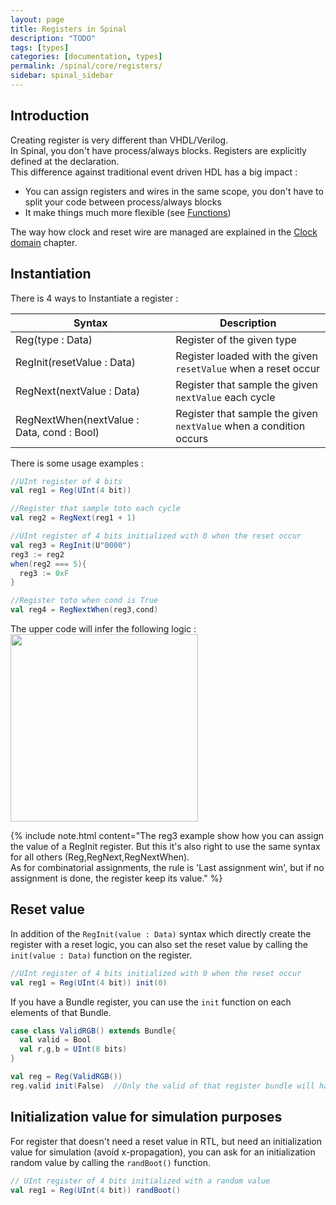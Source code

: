 ```yaml
---
layout: page
title: Registers in Spinal
description: "TODO"
tags: [types]
categories: [documentation, types]
permalink: /spinal/core/registers/
sidebar: spinal_sidebar
---
```


## Introduction
Creating register is very different than VHDL/Verilog.<br>
In Spinal, you don't have process/always blocks. Registers are explicitly defined at the declaration. <br>
This difference against traditional event driven HDL has a big impact :

- You can assign registers and wires in the same scope, you don't have to split your code between process/always blocks
- It make things much more flexible (see [Functions](/SpinalDoc/spinal/core/function/))

The way how clock and reset wire are managed are explained in the [Clock domain](/SpinalDoc/spinal/core/clock_domain/) chapter.

## Instantiation
There is 4 ways to Instantiate a register :

| Syntax | Description |
| ------- | ---- |
| Reg(type : Data) | Register of the given type |
| RegInit(resetValue : Data) | Register loaded with the given `resetValue` when a reset occur |
| RegNext(nextValue : Data) | Register that sample the given `nextValue` each cycle |
| RegNextWhen(nextValue : Data, cond : Bool) | Register that sample the given `nextValue` when a condition occurs |

There is some usage examples :

```scala
//UInt register of 4 bits    
val reg1 = Reg(UInt(4 bit))  

//Register that sample toto each cycle  
val reg2 = RegNext(reg1 + 1)    

//UInt register of 4 bits initialized with 0 when the reset occur
val reg3 = RegInit(U"0000")
reg3 := reg2
when(reg2 === 5){
  reg3 := 0xF
}

//Register toto when cond is True
val reg4 = RegNextWhen(reg3,cond)
```

The upper code will infer the following logic :<br>
<img src="https://cdn.rawgit.com/SpinalHDL/SpinalDoc/c7decc7420d1e790aba7c14d8bdc898aa6046869/asset/picture/register.svg"  align="middle" width="300">

{% include note.html content="The reg3 example show how you can assign the value of a RegInit register. But this it's also right to use the same syntax for all others (Reg,RegNext,RegNextWhen).<br> As for combinatorial assignments, the rule is 'Last assignment win', but if no assignment is done, the register keep its value." %}


## Reset value
In addition of the `RegInit(value : Data)` syntax which directly create the register with a reset logic,
you can also set the reset value by calling the `init(value : Data)` function on the register.

```scala
//UInt register of 4 bits initialized with 0 when the reset occur
val reg1 = Reg(UInt(4 bit)) init(0)
```

If you have a Bundle register, you can use the `init` function on each elements of that Bundle.

```scala
case class ValidRGB() extends Bundle{
  val valid = Bool
  val r,g,b = UInt(8 bits)
}

val reg = Reg(ValidRGB())
reg.valid init(False)  //Only the valid of that register bundle will have an reset value.
```

## Initialization value for simulation purposes
For register that doesn't need a reset value in RTL, but need an initialization value for simulation (avoid x-propagation), you can ask for an initialization random value by calling the `randBoot()` function.

```scala
// UInt register of 4 bits initialized with a random value
val reg1 = Reg(UInt(4 bit)) randBoot()
```

